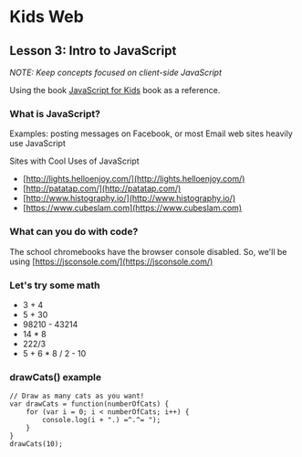 # Kids Web
## Lesson 3: Intro to JavaScript

*NOTE: Keep concepts focused on client-side JavaScript*

Using the book [JavaScript for Kids](https://www.nostarch.com/javascriptforkids) book as a reference.

### What is JavaScript?
Examples: posting messages on Facebook, or most Email web sites heavily use JavaScript

Sites with Cool Uses of JavaScript

* [http://lights.helloenjoy.com/](http://lights.helloenjoy.com/)
* [http://patatap.com/](http://patatap.com/)
* [http://www.histography.io/](http://www.histography.io/)
* [https://www.cubeslam.com](https://www.cubeslam.com)

### What can you do with code?
The school chromebooks have the browser console disabled. So, we'll be using [https://jsconsole.com/](https://jsconsole.com/) 

### Let's try some math

* 3 + 4
* 5 + 30
* 98210 - 43214
* 14 * 8
* 222/3
* 5 + 6 * 8 / 2 - 10



### drawCats() example
    // Draw as many cats as you want!
    var drawCats = function(numberOfCats) {
        for (var i = 0; i < numberOfCats; i++) {
            console.log(i + ".) =^.^= "); 
        }
    }
    drawCats(10);
